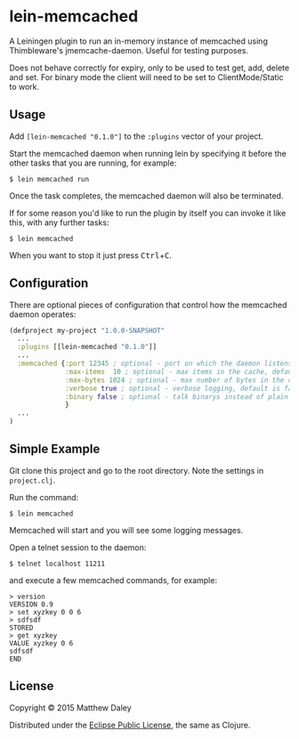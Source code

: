 # lein-memcached

A Leiningen plugin to run an in-memory instance of memcached using Thimbleware's jmemcache-daemon. Useful for testing purposes.

Does not behave correctly for expiry, only to be used to test get, add, delete and set. For binary mode the client will need to be set to ClientMode/Static to work.

## Usage

Add `[lein-memcached "0.1.0"]` to the `:plugins` vector of your project.

Start the memcached daemon when running lein by specifying it before the other tasks that you are running, for example:

    $ lein memcached run

Once the task completes, the memcached daemon will also be terminated.

If for some reason you'd like to run the plugin by itself you can invoke it like this, with any further tasks:

    $ lein memcached
    
When you want to stop it just press <kbd>Ctrl</kbd>+<kbd>C</kbd>.
   
## Configuration

There are optional pieces of configuration that control how the memcached daemon operates:

```clojure
(defproject my-project "1.0.0-SNAPSHOT"
  ...
  :plugins [[lein-memcached "0.1.0"]]
  ...
  :memcached {:port 12345 ; optional - port on which the daemon listens, default value is 11211
              :max-items  10 ; optional - max items in the cache, default value is 100
              :max-bytes 1024 ; optional - max number of bytes in the cache, default value is 100000
              :verbose true ; optional - verbose logging, default is false
              :binary false ; optional - talk binarys instead of plain text, default is false
              }
  ...
)
```

## Simple Example

Git clone this project and go to the root directory. Note the settings in `project.clj`.

Run the command:

    $ lein memcached
    
Memcached will start and you will see some logging messages.

Open a telnet session to the daemon:

    $ telnet localhost 11211
    
and execute a few memcached commands, for example:

    > version
    VERSION 0.9
    > set xyzkey 0 0 6
    > sdfsdf
    STORED
    > get xyzkey
    VALUE xyzkey 0 6
    sdfsdf
    END

## License

Copyright © 2015 Matthew Daley

Distributed under the [Eclipse Public License](http://www.eclipse.org/legal/epl-v10.html), the same as Clojure.
